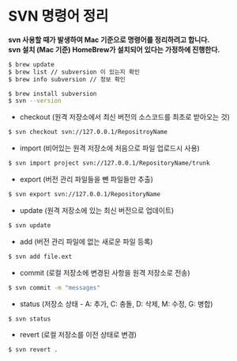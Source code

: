 # SVN 명령어 정리

**svn 사용할 때가 발생하여 Mac 기준으로 명령어를 정리하려고 합니다.  
svn 설치 (Mac 기준) HomeBrew가 설치되어 있다는 가정하에 진행한다.**

```bash
$ brew update
$ brew list // subversion 이 있는지 확인
$ brew info subversion // 정보 확인

$ brew install subversion
$ svn --version
```

* checkout (원격 저장소에서 최신 버전의 소스코드를 최초로 받아오는 것)

```bash
$ svn checkout svn://127.0.0.1/RepositroyName
```

* import (비어있는 원격 저장소에 처음으로 파일 업로드시 사용)

```bash
$ svn import project svn://127.0.0.1/RepositoryName/trunk
```

* export (버전 관리 파일들을 뺀 파일들만 추출)

```bash
$ svn export svn://127.0.0.1/RepositoryName
``` 

* update (원격 저장소에 있는 최신 버전으로 업데이트)

```bash
$ svn update 
```

* add (버전 관리 파일에 없는 새로운 파일 등록)

```bash
$ svn add file.ext 
```

* commit (로컬 저장소에 변경된 사항을 원격 저장소로 전송)

```bash
$ svn commit -m "messages"
```

* status (저장소 상태 - A: 추가, C: 충돌, D: 삭제, M: 수정, G: 병합)

```bash
$ svn status
```

* revert (로컬 저장소를 이전 상태로 변경)

```bash
$ svn revert .
```